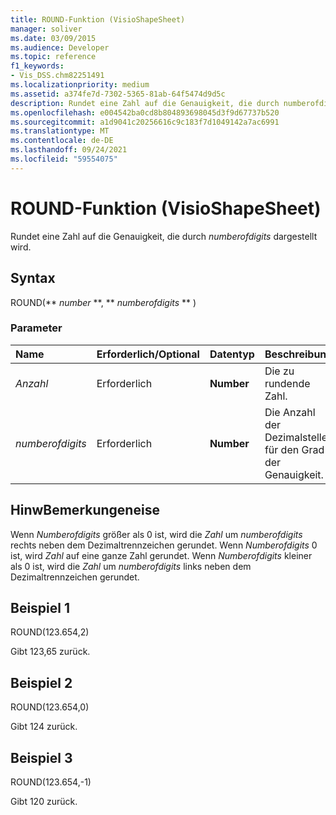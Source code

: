 ```yaml
---
title: ROUND-Funktion (VisioShapeSheet)
manager: soliver
ms.date: 03/09/2015
ms.audience: Developer
ms.topic: reference
f1_keywords:
- Vis_DSS.chm82251491
ms.localizationpriority: medium
ms.assetid: a374fe7d-7302-5365-81ab-64f5474d9d5c
description: Rundet eine Zahl auf die Genauigkeit, die durch numberofdigits dargestellt wird.
ms.openlocfilehash: e004542ba0cd8b804893698045d3f9d67737b520
ms.sourcegitcommit: a1d9041c20256616c9c183f7d1049142a7ac6991
ms.translationtype: MT
ms.contentlocale: de-DE
ms.lasthandoff: 09/24/2021
ms.locfileid: "59554075"
---
```

# <a name="round-function-visioshapesheet"></a>ROUND-Funktion (VisioShapeSheet)

Rundet eine Zahl auf die Genauigkeit, die durch  *numberofdigits*  dargestellt wird. 
  
## <a name="syntax"></a>Syntax

ROUND(** *number* **, ** *numberofdigits* ** ) 
  
### <a name="parameters"></a>Parameter

|**Name**|**Erforderlich/Optional**|**Datentyp**|**Beschreibung**|
|:-----|:-----|:-----|:-----|
| _Anzahl_ <br/> |Erforderlich  <br/> |**Number** <br/> |Die zu rundende Zahl.  <br/> |
| _numberofdigits_ <br/> |Erforderlich  <br/> |**Number** <br/> |Die Anzahl der Dezimalstellen für den Grad der Genauigkeit.  <br/> |
   
## <a name="remarks"></a>HinwBemerkungeneise

Wenn  _Numberofdigits_ größer als 0 ist, wird die  _Zahl_ um  _numberofdigits_ rechts neben dem Dezimaltrennzeichen gerundet. Wenn  _Numberofdigits_ 0 ist, wird  _Zahl_ auf eine ganze Zahl gerundet. Wenn  _Numberofdigits_ kleiner als 0 ist, wird die  _Zahl_ um  _numberofdigits_ links neben dem Dezimaltrennzeichen gerundet. 
  
## <a name="example-1"></a>Beispiel 1

ROUND(123.654,2)
  
Gibt 123,65 zurück.
  
## <a name="example-2"></a>Beispiel 2

ROUND(123.654,0)
  
Gibt 124 zurück.
  
## <a name="example-3"></a>Beispiel 3

ROUND(123.654,-1)
  
Gibt 120 zurück.
  

